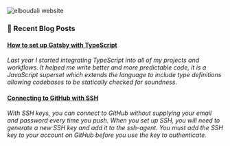 ![elboudali website](https://res.cloudinary.com/elboudali/image/upload/v1624985308/my%20images/elboudali_f9aoie.png "elboudali.com")

### 📙 Recent Blog Posts

<!--START_SECTION:feed-->
#### [How to set up Gatsby with TypeScript](https:&#x2F;&#x2F;elboudali.com&#x2F;blog&#x2F;2021&#x2F;how-to-set-up-gatsby-with-typescript&#x2F;) 
*Last year I started integrating TypeScript into all of my projects and workflows. It helped me write better and more predictable code, it is a JavaScript superset which extends the language to include type definitions allowing codebases to be statically checked for soundness.*
#### [Connecting to GitHub with SSH](https:&#x2F;&#x2F;elboudali.com&#x2F;blog&#x2F;2021&#x2F;connecting-to-github-with-ssh&#x2F;) 
*With SSH keys, you can connect to GitHub without supplying your email and password every time you push. When you set up SSH, you will need to generate a new SSH key and add it to the ssh-agent. You must add the SSH key to your account on GitHub before you use the key to authenticate.*
<!--END_SECTION:feed-->

